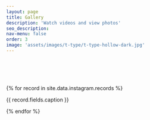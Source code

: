 ```yaml
---
layout: page
title: Gallery
description: 'Watch videos and view photos'
seo_description:
nav-menu: false
order: 3
image: 'assets/images/t-type/t-type-hollow-dark.jpg'
---
```


<!-- Main -->
<div id="main" class="alt">

<!-- Gallery -->
<section style="margin-top: 6em">
	<div class="inner">
		<div class="row 100% uniform" style="margin-bottom: 2em">
			{% for record in site.data.instagram.records %}
			<div class="4u 12u$(medium)">
				<img class="image fit" src="{{ record.fields.image[0].url }}" alt="">
				<p>{{ record.fields.caption }}</p>
			</div>
			{% endfor %}
		</div>
	</div>
</section>